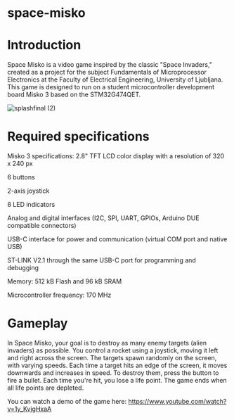 # space-misko


# Introduction

Space Misko is a video game inspired by the classic "Space Invaders," created as a project for the subject Fundamentals of Microprocessor Electronics at the Faculty of Electrical Engineering, University of Ljubljana. This game is designed to run on a student microcontroller development board Misko 3 based on the STM32G474QET.


 ![splashfinal (2)](https://github.com/user-attachments/assets/8a95994e-bc27-400b-a7a1-d28780f15673)

# Required specifications

Misko 3 specifications:
 2.8" TFT LCD color display with a resolution of 320 x 240 px
 
 6 buttons
 
 2-axis joystick
 
 8 LED indicators
 
 Analog and digital interfaces (I2C, SPI, UART, GPIOs, Arduino DUE compatible connectors)
 
 USB-C interface for power and communication (virtual COM port and native USB)
 
 ST-LINK V2.1 through the same USB-C port for programming and debugging
 
 Memory: 512 kB Flash and 96 kB SRAM
 
 Microcontroller frequency: 170 MHz


# Gameplay

In Space Misko, your goal is to destroy as many enemy targets (alien invaders) as possible. You control a rocket using a joystick, moving it left and right across the screen. The targets spawn randomly on the screen, with varying speeds. Each time a target hits an edge of the screen, it moves downwards and increases in speed. To destroy them, press the button to fire a bullet. Each time you're hit, you lose a life point. The game ends when all life points are depleted.


You can watch a demo of the game here: https://www.youtube.com/watch?v=1y_KvjgHxaA
